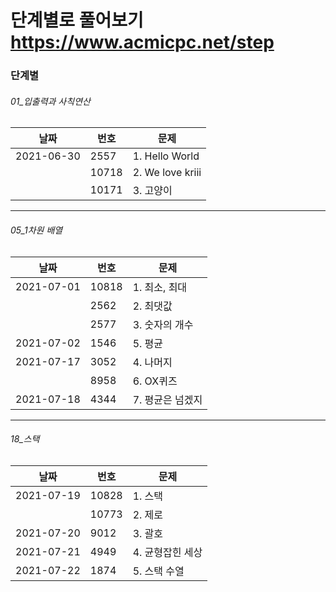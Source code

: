 # 단계별로 풀어보기 https://www.acmicpc.net/step

### 단계별

###### 01_입출력과 사칙연산

날짜 | 번호 | 문제
-----|------|------
|2021-06-30|2557|1. Hello World|
|          |10718|2. We love kriii|
|           |10171|3. 고양이|

-----

###### 05_1차원 배열
날짜 | 번호 | 문제
-----|------|------
|2021-07-01|10818|1. 최소, 최대|
|           |2562|2. 최댓값|
|           |2577|3. 숫자의 개수|
|2021-07-02|1546|5. 평균|
|2021-07-17|3052|4. 나머지|
|           |8958|6. OX퀴즈|
|2021-07-18|4344|7. 평균은 넘겠지|

-----

###### 18_스택
날짜 | 번호 | 문제
-----|------|------
|2021-07-19|10828|1. 스택|
|           |10773|2. 제로|
|2021-07-20|9012|3. 괄호|
|2021-07-21|4949|4. 균형잡힌 세상|
|2021-07-22|1874|5. 스택 수열|

